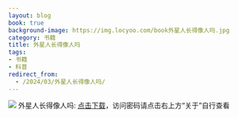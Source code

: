 ```yaml
---
layout: blog
book: true
background-image: https://img.locyoo.com/book外星人长得像人吗.jpg
category: 书籍
title: 外星人长得像人吗
tags:
- 书籍
- 科普
redirect_from:
  - /2024/03/外星人长得像人吗/
---
```

![](https://img.locyoo.com/book外星人长得像人吗.jpg)
外星人长得像人吗: <a name = "ref1" href="https://url18.ctfile.com/f/50983618-1323135364-e7f1d2?p=3619">点击下载</a>，访问密码请点击右上方“关于”自行查看
